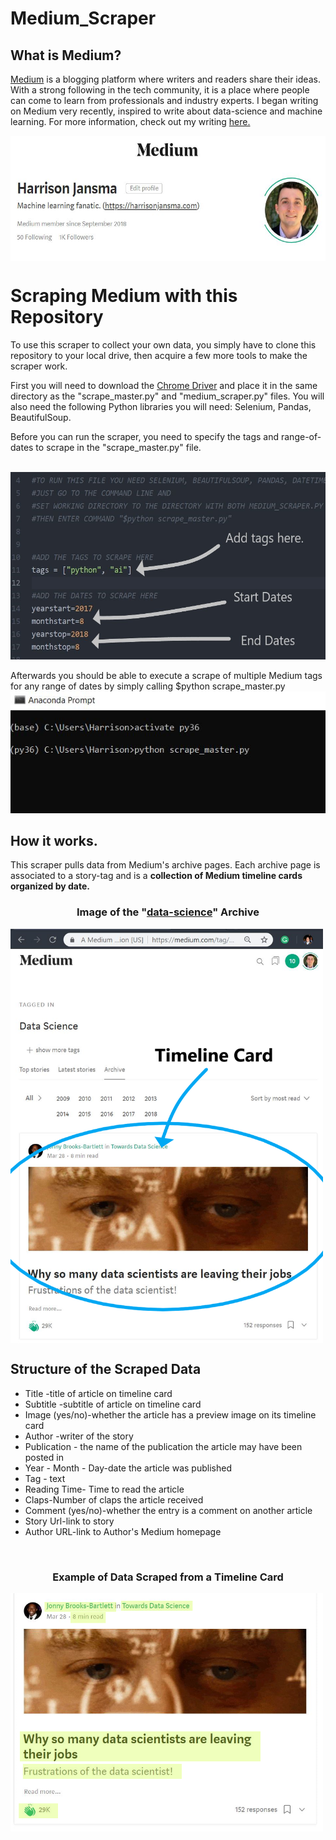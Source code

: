 # Medium_Scraper

## What is Medium?

<a href="https://medium.com/">Medium</a> is a blogging platform where writers and readers share their ideas. With a strong following in the tech community, it is a place where people can come to learn from professionals and industry experts. I began writing on Medium very recently, inspired to write about data-science and machine learning. For more information, check out my writing <a href="https://medium.com/@harrisonjansma">here.</a>

<a href="https://medium.com/@harrisonjansma">
<img align="center" src="img/mediumhome.JPG" height=200></a>

# Scraping Medium with this Repository

To use this scraper to collect your own data, you simply have to clone this repository to your local drive, then acquire a few more tools to make the scraper work.

First you will need to download the <a href="http://chromedriver.chromium.org/downloads">Chrome Driver</a> and place it in the same directory as the "scrape_master.py" and "medium_scraper.py" files. You will also need the following Python libraries you will need: Selenium, Pandas, BeautifulSoup.

Before you can run the scraper, you need to specify the tags and range-of-dates to scrape in the "scrape_master.py" file.

<br>
<img src="img/master_scrape.JPG" height=300>
<br>

Afterwards you should be able to execute a scrape of multiple Medium tags for any range of dates by simply calling $python scrape_master.py
<br>
<img src="img/commans.JPG">

## How it works.

This scraper pulls data from Medium's archive pages. Each archive page is associated to a story-tag and is a <b>collection of Medium timeline cards organized by date.</b>
<br>

<h3 align="center"> Image of the "<a href="https://medium.com/tag/data-science/archive">data-science</a>" Archive</h3>

<img src="img/archive2.png" align="center" width=500>

## Structure of the Scraped Data

- Title -title of article on timeline card
- Subtitle -subtitle of article on timeline card
- Image (yes/no)-whether the article has a preview image on its timeline card
- Author -writer of the story
- Publication - the name of the publication the article may have been posted in
- Year - Month - Day-date the article was published
- Tag - text
- Reading Time- Time to read the article
- Claps-Number of claps the article received
- Comment (yes/no)-whether the entry is a comment on another article
- Story Url-link to story
- Author URL-link to Author's Medium homepage

<br>
 <h3 align="center">Example of Data Scraped from a Timeline Card</h3>
<img align="center" src="img/card.png" width=500>
